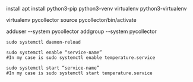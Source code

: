 

install
apt install python3-pip python3-venv  virtualenv python3-virtualenv

virtualenv pycollector
source pycollector/bin/activate


adduser --system pycollector
addgroup --system pycollector

    sudo systemctl daemon-reload

    sudo systemctl enable “service-name”
    #In my case is sudo systemctl enable temperature.service

    sudo systemctl start “service-name”
    #In my case is sudo systemctl start temperature.service